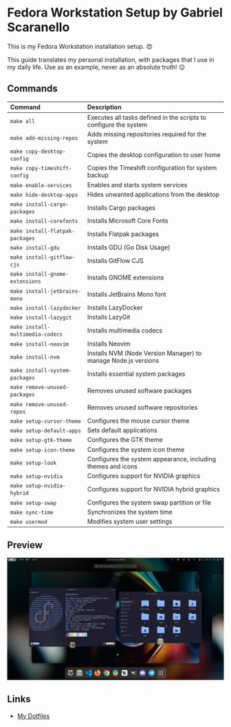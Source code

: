 # Fedora Workstation Setup by Gabriel Scaranello

This is my Fedora Workstation installation setup. 😍

This guide translates my personal installation, with packages that I use in my daily life. Use as an example, never as an absolute truth! 😉

## Commands

| Command                          | Description                                                       |
| :------------------------------- | :---------------------------------------------------------------- |
| `make all`                       | Executes all tasks defined in the scripts to configure the system |
| `make add-missing-repos`         | Adds missing repositories required for the system                 |
| `make copy-desktop-config`       | Copies the desktop configuration to user home                     |
| `make copy-timeshift-config`     | Copies the Timeshift configuration for system backup              |
| `make enable-services`           | Enables and starts system services                                |
| `make hide-desktop-apps`         | Hides unwanted applications from the desktop                      |
| `make install-cargo-packages`    | Installs Cargo packages                                           |
| `make install-corefonts`         | Installs Microsoft Core Fonts                                     |
| `make install-flatpak-packages` | Installs Flatpak packages                                         |
| `make install-gdu`               | Installs GDU (Go Disk Usage)                                      |
| `make install-gitflow-cjs`       | Installs GitFlow CJS                                              |
| `make install-gnome-extensions`  | Installs GNOME extensions                                         |
| `make install-jetbrains-mono`    | Installs JetBrains Mono font                                      |
| `make install-lazydocker`        | Installs LazyDocker                                               |
| `make install-lazygit`           | Installs LazyGit                                                  |
| `make install-multimedia-codecs` | Installs multimedia codecs                                        |
| `make install-neovim`            | Installs Neovim                                                   |
| `make install-nvm`               | Installs NVM (Node Version Manager) to manage Node.js versions    |
| `make install-system-packages`   | Installs essential system packages                                |
| `make remove-unused-packages`    | Removes unused software packages                                  |
| `make remove-unused-repos`       | Removes unused software repositories                              |
| `make setup-cursor-theme`        | Configures the mouse cursor theme                                 |
| `make setup-default-apps`        | Sets default applications                                         |
| `make setup-gtk-theme`           | Configures the GTK theme                                          |
| `make setup-icon-theme`          | Configures the system icon theme                                  |
| `make setup-look`                | Configures the system appearance, including themes and icons      |
| `make setup-nvidia`              | Configures support for NVIDIA graphics                            |
| `make setup-nvidia-hybrid`       | Configures support for NVIDIA hybrid graphics                     |
| `make setup-swap`                | Configures the system swap partition or file                      |
| `make sync-time`                 | Synchronizes the system time                                      |
| `make usermod`                   | Modifies system user settings                                     |

## Preview

![](./assets/preview.png)

## Links

- [My Dotfiles](https://github.com/gabrielscaranello/dotfiles)
